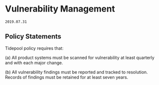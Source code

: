 # Vulnerability Management

`2019.07.31`

## Policy Statements

Tidepool policy requires that:

(a) All product systems must be scanned for vulnerability at least quarterly and
with each major change.

(b) All vulnerability findings must be reported and tracked to resolution.
Records of findings must be retained for at least seven years.
